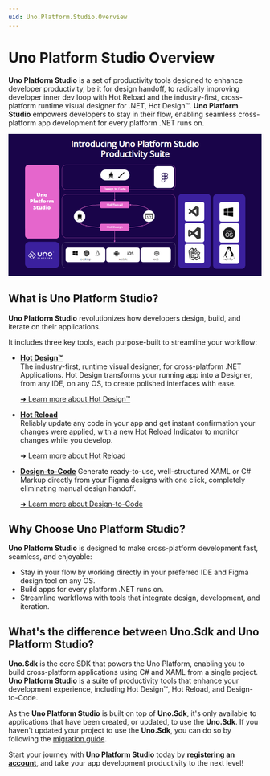 ```yaml
---
uid: Uno.Platform.Studio.Overview
---
```


# Uno Platform Studio Overview

**Uno Platform Studio** is a set of productivity tools designed to enhance developer productivity, be it for design handoff, to radically improving developer inner dev loop with Hot Reload and the industry-first, cross-platform runtime visual designer for .NET, Hot Design™. **Uno Platform Studio** empowers developers to stay in their flow, enabling seamless cross-platform app development for every platform .NET runs on.

![Introducing Uno Platform Studio](assets/introducing-uno-platform-studio.png)

## What is Uno Platform Studio?

**Uno Platform Studio** revolutionizes how developers design, build, and iterate on their applications.

It includes three key tools, each purpose-built to streamline your workflow:

- **[Hot Design™](xref:Uno.HotDesign.Overview)**  
  The industry-first, runtime visual designer, for cross-platform .NET Applications. Hot Design transforms your running app into a Designer, from any IDE, on any OS, to create polished interfaces with ease.

  [➜ Learn more about Hot Design™](xref:Uno.HotDesign.GetStarted.Guide)

- **[Hot Reload](xref:Uno.Features.HotReload)**  
  Reliably update any code in your app and get instant confirmation your changes were applied, with a new Hot Reload Indicator to monitor changes while you develop.

  [➜ Learn more about Hot Reload](xref:Uno.HotReload.GetStarted.Guide)

- **[Design-to-Code](xref:Uno.Figma.GetStarted)**
  Generate ready-to-use, well-structured XAML or C# Markup directly from your Figma designs with one click, completely eliminating manual design handoff.

  [➜ Learn more about Design-to-Code](xref:Uno.Figma.GetStarted)

## Why Choose Uno Platform Studio?

**Uno Platform Studio** is designed to make cross-platform development fast, seamless, and enjoyable:

- Stay in your flow by working directly in your preferred IDE and Figma design tool on any OS.
- Build apps for every platform .NET runs on.
- Streamline workflows with tools that integrate design, development, and iteration.

## What's the difference between Uno.Sdk and Uno Platform Studio?

**Uno.Sdk** is the core SDK that powers the Uno Platform, enabling you to build cross-platform applications using C# and XAML from a single project. **Uno Platform Studio** is a suite of productivity tools that enhance your development experience, including Hot Design™, Hot Reload, and Design-to-Code.

As the **Uno Platform Studio** is built on top of **Uno.Sdk**, it's only available to applications that have been created, or updated, to use the **Uno.Sdk**. If you haven't updated your project to use the **Uno.Sdk**, you can do so by following the [migration guide](xref:Uno.Development.MigratingFromPreviousReleases).

Start your journey with **Uno Platform Studio** today by **[registering an account](https://platform.uno/my-account/)**, and take your app development productivity to the next level!
